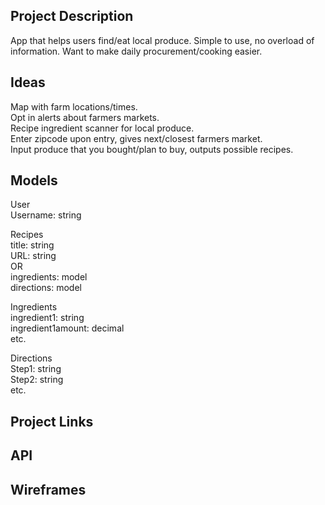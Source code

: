 ## Project Description
App that helps users find/eat local produce. Simple to use, no overload of information. Want to make daily procurement/cooking easier.

## Ideas
Map with farm locations/times.  
Opt in alerts about farmers markets.  
Recipe ingredient scanner for local produce.  
Enter zipcode upon entry, gives next/closest farmers market.  
Input produce that you bought/plan to buy, outputs possible recipes. 

## Models
User   
Username: string  

Recipes  
title: string   
URL: string    
OR   
ingredients: model  
directions: model  

Ingredients  
ingredient1: string  
ingredient1amount: decimal  
etc.  

Directions  
Step1: string  
Step2: string  
etc.

## Project Links

## API

## Wireframes  

